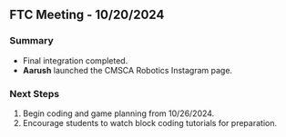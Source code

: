 ## FTC Meeting - 10/20/2024
### Summary
- Final integration completed.
- **Aarush** launched the CMSCA Robotics Instagram page.

### Next Steps
1. Begin coding and game planning from 10/26/2024.
2. Encourage students to watch block coding tutorials for preparation.
